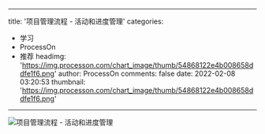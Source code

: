 
---
title: '项目管理流程 - 活动和进度管理'
categories: 
 - 学习
 - ProcessOn
 - 推荐
headimg: 'https://img.processon.com/chart_image/thumb/54868122e4b008658ddfe1f6.png'
author: ProcessOn
comments: false
date: 2022-02-08 03:20:53
thumbnail: 'https://img.processon.com/chart_image/thumb/54868122e4b008658ddfe1f6.png'
---

<div>   
<img class="thumb" alt="项目管理流程 - 活动和进度管理" src="https://img.processon.com/chart_image/thumb/54868122e4b008658ddfe1f6.png" referrerpolicy="no-referrer">
<p></p>  
</div>
            